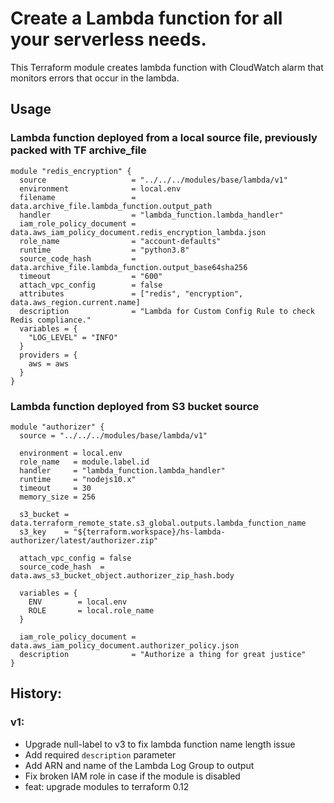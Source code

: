 # Create a Lambda function for all your serverless needs.

This Terraform module creates lambda function with CloudWatch alarm that monitors errors that occur in the lambda.

## Usage

### Lambda function deployed from a local source file, previously packed with TF archive_file

```hcl
module "redis_encryption" {
  source                   = "../../../modules/base/lambda/v1"
  environment              = local.env
  filename                 = data.archive_file.lambda_function.output_path
  handler                  = "lambda_function.lambda_handler"
  iam_role_policy_document = data.aws_iam_policy_document.redis_encryption_lambda.json
  role_name                = "account-defaults"
  runtime                  = "python3.8"
  source_code_hash         = data.archive_file.lambda_function.output_base64sha256
  timeout                  = "600"
  attach_vpc_config        = false
  attributes               = ["redis", "encryption", data.aws_region.current.name]
  description              = "Lambda for Custom Config Rule to check Redis compliance."
  variables = {
    "LOG_LEVEL" = "INFO"
  }
  providers = {
    aws = aws
  }
}
```

### Lambda function deployed from S3 bucket source

```hcl
module "authorizer" {
  source = "../../../modules/base/lambda/v1"

  environment = local.env
  role_name   = module.label.id
  handler     = "lambda_function.lambda_handler"
  runtime     = "nodejs10.x"
  timeout     = 30
  memory_size = 256

  s3_bucket = data.terraform_remote_state.s3_global.outputs.lambda_function_name
  s3_key    = "${terraform.workspace}/hs-lambda-authorizer/latest/authorizer.zip"

  attach_vpc_config = false
  source_code_hash  = data.aws_s3_bucket_object.authorizer_zip_hash.body

  variables = {
    ENV        = local.env
    ROLE       = local.role_name
  }

  iam_role_policy_document = data.aws_iam_policy_document.authorizer_policy.json
  description              = "Authorize a thing for great justice"
}

```

## History:

### v1:
- Upgrade null-label to v3 to fix lambda function name length issue
- Add required `description` parameter
- Add ARN and name of the Lambda Log Group to output
- Fix broken IAM role in case if the module is disabled
- feat: upgrade modules to terraform 0.12

<!-- BEGINNING OF TERRAFORM-DOCS HOOK -->

<!-- END OF TERRAFORM-DOCS HOOK -->

